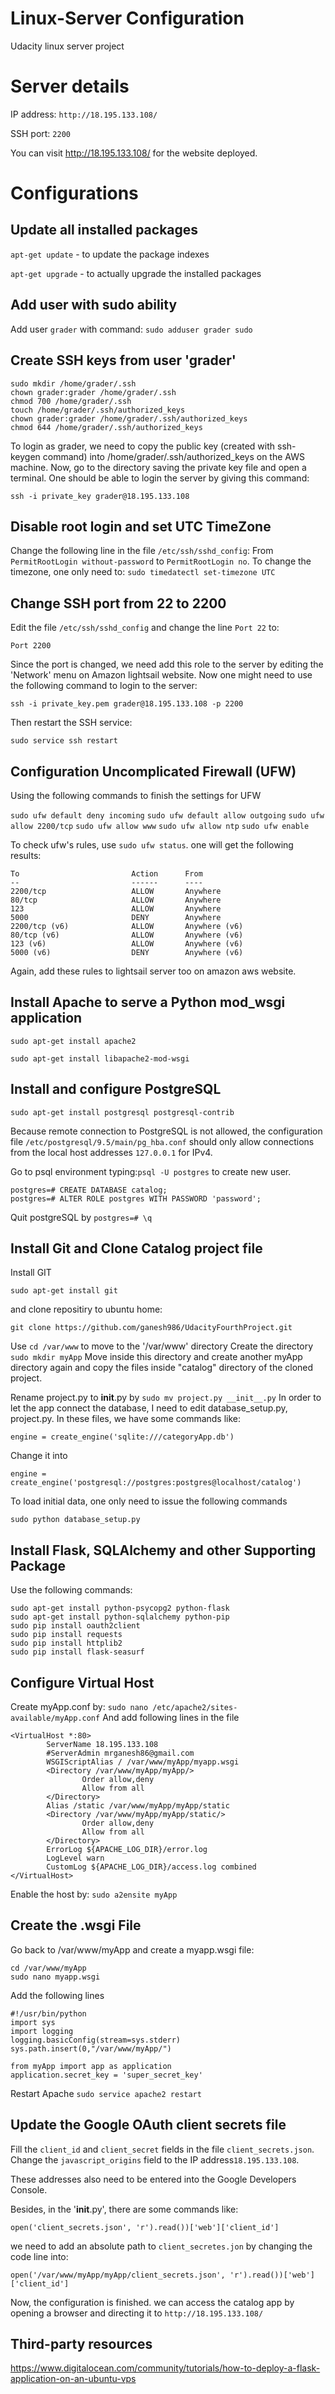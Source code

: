 # Linux-Server Configuration
Udacity linux server project

# Server details
IP address: `http://18.195.133.108/`

SSH port: `2200`

You can visit http://18.195.133.108/ for the website deployed.

# Configurations

## Update all installed packages

`apt-get update` - to update the package indexes

`apt-get upgrade` - to actually upgrade the installed packages

## Add user with sudo ability
Add user `grader` with command: `sudo adduser grader sudo`

## Create SSH keys from user 'grader'
```
sudo mkdir /home/grader/.ssh
chown grader:grader /home/grader/.ssh
chmod 700 /home/grader/.ssh
touch /home/grader/.ssh/authorized_keys
chown grader:grader /home/grader/.ssh/authorized_keys
chmod 644 /home/grader/.ssh/authorized_keys
```
To login as grader, we need to copy the public key (created with ssh-keygen command) into /home/grader/.ssh/authorized_keys on the AWS machine.
Now, go to the directory saving the private key file and open a terminal. One should be able to login the server by giving this command:
```
ssh -i private_key grader@18.195.133.108
```
## Disable root login and set UTC TimeZone
Change the following line in the file `/etc/ssh/sshd_config`:
From `PermitRootLogin without-password` to `PermitRootLogin no`.
To change the timezone, one only need to:
`sudo timedatectl set-timezone UTC`

## Change SSH port from 22 to 2200
Edit the file `/etc/ssh/sshd_config` and change the line `Port 22` to:

`Port 2200`

Since the port is changed, we need add this role to the server by editing the 'Network' menu on Amazon lightsail website. Now one might need to use the following command to login to the server:

`ssh -i private_key.pem grader@18.195.133.108 -p 2200`

Then restart the SSH service:

`sudo service ssh restart`

## Configuration Uncomplicated Firewall (UFW)
Using the following commands to finish the settings for UFW

`sudo ufw default deny incoming`
`sudo ufw default allow outgoing`
`sudo ufw allow 2200/tcp`
`sudo ufw allow www`
`sudo ufw allow ntp`
`sudo ufw enable`

To check ufw's rules, use `sudo ufw status`. one will get the following results:

```
To                         Action      From
--                         ------      ----
2200/tcp                   ALLOW       Anywhere
80/tcp                     ALLOW       Anywhere
123                        ALLOW       Anywhere
5000                       DENY        Anywhere
2200/tcp (v6)              ALLOW       Anywhere (v6)
80/tcp (v6)                ALLOW       Anywhere (v6)
123 (v6)                   ALLOW       Anywhere (v6)
5000 (v6)                  DENY        Anywhere (v6)

```
Again, add these rules to lightsail server too on amazon aws website.

## Install Apache to serve a Python mod_wsgi application

`sudo apt-get install apache2`

`sudo apt-get install libapache2-mod-wsgi`

## Install and configure PostgreSQL

`sudo apt-get install postgresql postgresql-contrib`

Because remote connection to PostgreSQL is not allowed, the configuration file `/etc/postgresql/9.5/main/pg_hba.conf` should only
allow connections from the local host addresses `127.0.0.1` for IPv4.

Go to psql environment typing:`psql -U postgres` to create new user.

```
postgres=# CREATE DATABASE catalog;
postgres=# ALTER ROLE postgres WITH PASSWORD 'password';
```
Quit postgreSQL by  `postgres=# \q`

## Install Git and Clone Catalog project file
Install GIT

`sudo apt-get install git`

and clone repositiry to ubuntu home:

```
git clone https://github.com/ganesh986/UdacityFourthProject.git
```

Use `cd /var/www` to move to the '/var/www' directory
Create the directory `sudo mkdir myApp`
Move inside this directory and create another myApp directory again and copy the files inside "catalog" directory of the cloned project.

Rename project.py to __init__.py by `sudo mv project.py __init__.py`
In order to let the app connect the database, I need to edit database_setup.py, project.py. 
In these files, we have some commands like:

`engine = create_engine('sqlite:///categoryApp.db')` 

Change it into

`engine = create_engine('postgresql://postgres:postgres@localhost/catalog')`

To load initial data, one only need to issue the following commands

```
sudo python database_setup.py
```

## Install Flask, SQLAlchemy and other Supporting Package
Use the following commands:
```
sudo apt-get install python-psycopg2 python-flask
sudo apt-get install python-sqlalchemy python-pip
sudo pip install oauth2client
sudo pip install requests
sudo pip install httplib2
sudo pip install flask-seasurf
```

## Configure Virtual Host
Create myApp.conf by: `sudo nano /etc/apache2/sites-available/myApp.conf`
And add following lines in the file

```
<VirtualHost *:80>
        ServerName 18.195.133.108
        #ServerAdmin mrganesh86@gmail.com
        WSGIScriptAlias / /var/www/myApp/myapp.wsgi
        <Directory /var/www/myApp/myApp/>
                Order allow,deny
                Allow from all
        </Directory>
        Alias /static /var/www/myApp/myApp/static
        <Directory /var/www/myApp/myApp/static/>
                Order allow,deny
                Allow from all
        </Directory>
        ErrorLog ${APACHE_LOG_DIR}/error.log
        LogLevel warn
        CustomLog ${APACHE_LOG_DIR}/access.log combined
</VirtualHost>
```

Enable the host by: `sudo a2ensite myApp`

## Create the .wsgi File
Go back to /var/www/myApp and create a myapp.wsgi file:

```
cd /var/www/myApp
sudo nano myapp.wsgi 
```

Add the following lines

```
#!/usr/bin/python
import sys
import logging
logging.basicConfig(stream=sys.stderr)
sys.path.insert(0,"/var/www/myApp/")

from myApp import app as application
application.secret_key = 'super_secret_key'
```

Restart Apache `sudo service apache2 restart`

## Update the Google OAuth client secrets file
Fill the `client_id` and `client_secret` fields in the file `client_secrets.json`.
Change the `javascript_origins` field to the IP address`18.195.133.108`.

These addresses also need to be entered into the Google Developers Console.

Besides, in the '__init__.py', there are some commands like:

```
open('client_secrets.json', 'r').read())['web']['client_id']
```

we need to add an absolute path to `client_secretes.jon` by changing the code line into:

```
open('/var/www/myApp/myApp/client_secrets.json', 'r').read())['web']['client_id']
```

Now, the configuration is finished. we can access the catalog app by opening a browser and directing it to `http://18.195.133.108/`

## Third-party resources

https://www.digitalocean.com/community/tutorials/how-to-deploy-a-flask-application-on-an-ubuntu-vps
